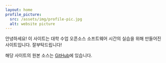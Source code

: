 ```yaml
---
layout: home
profile_picture:
  src: /assets/img/profile-pic.jpg
  alt: website picture
---
```


<p>
  안녕하세요! 이 사이트는 대학 수업 오픈소스 소프트웨어 시간의 실습을 위해 만들어진 사이트입니다. 잘부탁드립니다!
</p>

<p>
  해당 사이트의 원본 소스는 <a href="https://github.com/eliottvincent/bay">GitHub</a>에 있습니다.
</p>
